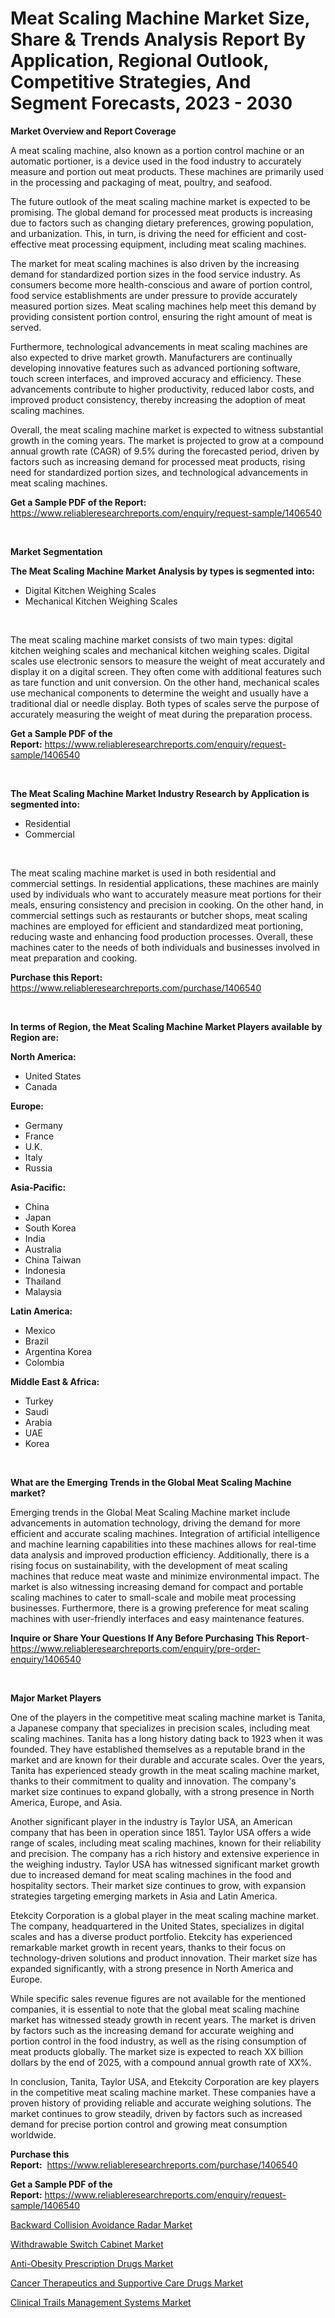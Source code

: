 <p><h1>Meat Scaling Machine Market Size, Share & Trends Analysis Report By Application, Regional Outlook, Competitive Strategies, And Segment Forecasts, 2023 - 2030</h1></p><p><strong>Market Overview and Report Coverage</strong></p>
<p><p>A meat scaling machine, also known as a portion control machine or an automatic portioner, is a device used in the food industry to accurately measure and portion out meat products. These machines are primarily used in the processing and packaging of meat, poultry, and seafood.</p><p>The future outlook of the meat scaling machine market is expected to be promising. The global demand for processed meat products is increasing due to factors such as changing dietary preferences, growing population, and urbanization. This, in turn, is driving the need for efficient and cost-effective meat processing equipment, including meat scaling machines.</p><p>The market for meat scaling machines is also driven by the increasing demand for standardized portion sizes in the food service industry. As consumers become more health-conscious and aware of portion control, food service establishments are under pressure to provide accurately measured portion sizes. Meat scaling machines help meet this demand by providing consistent portion control, ensuring the right amount of meat is served.</p><p>Furthermore, technological advancements in meat scaling machines are also expected to drive market growth. Manufacturers are continually developing innovative features such as advanced portioning software, touch screen interfaces, and improved accuracy and efficiency. These advancements contribute to higher productivity, reduced labor costs, and improved product consistency, thereby increasing the adoption of meat scaling machines.</p><p>Overall, the meat scaling machine market is expected to witness substantial growth in the coming years. The market is projected to grow at a compound annual growth rate (CAGR) of 9.5% during the forecasted period, driven by factors such as increasing demand for processed meat products, rising need for standardized portion sizes, and technological advancements in meat scaling machines.</p></p>
<p><strong>Get a Sample PDF of the Report:</strong> <a href="https://www.reliableresearchreports.com/enquiry/request-sample/1406540">https://www.reliableresearchreports.com/enquiry/request-sample/1406540</a></p>
<p>&nbsp;</p>
<p><strong>Market Segmentation</strong></p>
<p><strong>The Meat Scaling Machine Market Analysis by types is segmented into:</strong></p>
<p><ul><li>Digital Kitchen Weighing Scales</li><li>Mechanical Kitchen Weighing Scales</li></ul></p>
<p>&nbsp;</p>
<p><p>The meat scaling machine market consists of two main types: digital kitchen weighing scales and mechanical kitchen weighing scales. Digital scales use electronic sensors to measure the weight of meat accurately and display it on a digital screen. They often come with additional features such as tare function and unit conversion. On the other hand, mechanical scales use mechanical components to determine the weight and usually have a traditional dial or needle display. Both types of scales serve the purpose of accurately measuring the weight of meat during the preparation process.</p></p>
<p><strong>Get a Sample PDF of the Report:</strong>&nbsp;<a href="https://www.reliableresearchreports.com/enquiry/request-sample/1406540">https://www.reliableresearchreports.com/enquiry/request-sample/1406540</a></p>
<p>&nbsp;</p>
<p><strong>The Meat Scaling Machine Market Industry Research by Application is segmented into:</strong></p>
<p><ul><li>Residential</li><li>Commercial</li></ul></p>
<p>&nbsp;</p>
<p><p>The meat scaling machine market is used in both residential and commercial settings. In residential applications, these machines are mainly used by individuals who want to accurately measure meat portions for their meals, ensuring consistency and precision in cooking. On the other hand, in commercial settings such as restaurants or butcher shops, meat scaling machines are employed for efficient and standardized meat portioning, reducing waste and enhancing food production processes. Overall, these machines cater to the needs of both individuals and businesses involved in meat preparation and cooking.</p></p>
<p><strong>Purchase this Report:</strong>&nbsp; <a href="https://www.reliableresearchreports.com/purchase/1406540">https://www.reliableresearchreports.com/purchase/1406540</a></p>
<p>&nbsp;</p>
<p><strong>In terms of Region, the Meat Scaling Machine Market Players available by Region are:</strong></p>
<p>
    <p> <strong> North America: </strong>
        <ul>
            <li>United States</li>
            <li>Canada</li>
        </ul>
        </p> 
    <p> <strong> Europe: </strong>
        <ul>
            <li>Germany</li>
            <li>France</li>
            <li>U.K.</li>
            <li>Italy</li>
            <li>Russia</li>
        </ul>
        </p> 
    <p> <strong> Asia-Pacific: </strong>
        <ul>
            <li>China</li>
            <li>Japan</li>
            <li>South Korea</li>
            <li>India</li>
            <li>Australia</li>
            <li>China Taiwan</li>
            <li>Indonesia</li>
            <li>Thailand</li>
            <li>Malaysia</li>
        </ul>
        </p> 
    <p> <strong> Latin America: </strong>
        <ul>
            <li>Mexico</li>
            <li>Brazil</li>
            <li>Argentina Korea</li>
            <li>Colombia</li>
        </ul>
        </p> 
    <p> <strong> Middle East & Africa: </strong>
        <ul>
            <li>Turkey</li>
            <li>Saudi</li>
            <li>Arabia</li>
            <li>UAE</li>
            <li>Korea</li>
        </ul>
    </p>
    </p>
<p>&nbsp;</p>
<p><strong>What are the Emerging Trends in the Global Meat Scaling Machine market?</strong></p>
<p><p>Emerging trends in the Global Meat Scaling Machine market include advancements in automation technology, driving the demand for more efficient and accurate scaling machines. Integration of artificial intelligence and machine learning capabilities into these machines allows for real-time data analysis and improved production efficiency. Additionally, there is a rising focus on sustainability, with the development of meat scaling machines that reduce meat waste and minimize environmental impact. The market is also witnessing increasing demand for compact and portable scaling machines to cater to small-scale and mobile meat processing businesses. Furthermore, there is a growing preference for meat scaling machines with user-friendly interfaces and easy maintenance features.</p></p>
<p><strong>Inquire or Share Your Questions If Any Before Purchasing This Report</strong>- <a href="https://www.reliableresearchreports.com/enquiry/pre-order-enquiry/1406540">https://www.reliableresearchreports.com/enquiry/pre-order-enquiry/1406540</a></p>
<p>&nbsp;</p>
<p><strong>Major Market Players</strong></p>
<p><p>One of the players in the competitive meat scaling machine market is Tanita, a Japanese company that specializes in precision scales, including meat scaling machines. Tanita has a long history dating back to 1923 when it was founded. They have established themselves as a reputable brand in the market and are known for their durable and accurate scales. Over the years, Tanita has experienced steady growth in the meat scaling machine market, thanks to their commitment to quality and innovation. The company's market size continues to expand globally, with a strong presence in North America, Europe, and Asia.</p><p>Another significant player in the industry is Taylor USA, an American company that has been in operation since 1851. Taylor USA offers a wide range of scales, including meat scaling machines, known for their reliability and precision. The company has a rich history and extensive experience in the weighing industry. Taylor USA has witnessed significant market growth due to increased demand for meat scaling machines in the food and hospitality sectors. Their market size continues to grow, with expansion strategies targeting emerging markets in Asia and Latin America.</p><p>Etekcity Corporation is a global player in the meat scaling machine market. The company, headquartered in the United States, specializes in digital scales and has a diverse product portfolio. Etekcity has experienced remarkable market growth in recent years, thanks to their focus on technology-driven solutions and product innovation. Their market size has expanded significantly, with a strong presence in North America and Europe.</p><p>While specific sales revenue figures are not available for the mentioned companies, it is essential to note that the global meat scaling machine market has witnessed steady growth in recent years. The market is driven by factors such as the increasing demand for accurate weighing and portion control in the food industry, as well as the rising consumption of meat products globally. The market size is expected to reach XX billion dollars by the end of 2025, with a compound annual growth rate of XX%.</p><p>In conclusion, Tanita, Taylor USA, and Etekcity Corporation are key players in the competitive meat scaling machine market. These companies have a proven history of providing reliable and accurate weighing solutions. The market continues to grow steadily, driven by factors such as increased demand for precise portion control and growing meat consumption worldwide.</p></p>
<p><strong>Purchase this Report:</strong>&nbsp;&nbsp;<a href="https://www.reliableresearchreports.com/purchase/1406540">https://www.reliableresearchreports.com/purchase/1406540</a></p>
<p></p>
<p><strong>Get a Sample PDF of the Report:</strong>&nbsp;<a href="https://www.reliableresearchreports.com/enquiry/request-sample/1406540">https://www.reliableresearchreports.com/enquiry/request-sample/1406540</a></p>
<p><p><a href="https://medium.com/@randallbode/backward-collision-avoidance-radar-market-the-key-to-successful-business-strategy-forecast-till-d7fafc4f8e01">Backward Collision Avoidance Radar Market</a></p><p><a href="https://medium.com/@loyceharber/decoding-withdrawable-switch-cabinet-market-metrics-market-share-trends-and-growth-patterns-d1a1f28cfb79">Withdrawable Switch Cabinet Market</a></p><p><a href="https://www.linkedin.com/pulse/anti-obesity-prescription-drugs-market-size-share/">Anti-Obesity Prescription Drugs Market</a></p><p><a href="https://www.linkedin.com/pulse/cancer-therapeutics-supportive-care-drugs-market-size-growth/">Cancer Therapeutics and Supportive Care Drugs Market</a></p><p><a href="https://www.linkedin.com/pulse/clinical-trails-management-systems-market-research-report/">Clinical Trails Management Systems Market</a></p></p>
